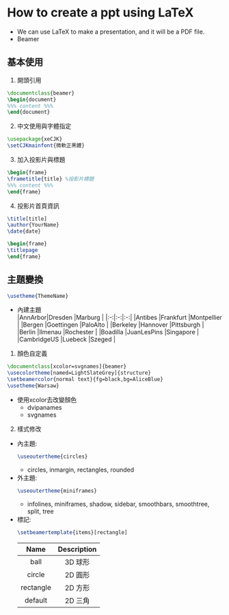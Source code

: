 # How to create a ppt using LaTeX
* We can use LaTeX to make a presentation, and it will be a PDF file.
* Beamer
## 基本使用
1. 開頭引用
```LaTeX
\documentclass{beamer}
\begin{document}
%%% content %%%
\end{document}
```
2. 中文使用與字體指定
```LaTeX
\usepackage{xeCJK}
\setCJKmainfont{微軟正黑體}
```
3. 加入投影片與標題
```LaTeX
\begin{frame}
\frametitle{title} %投影片標題
%%% content %%%
\end{frame}
```
4. 投影片首頁資訊
```LaTeX
\title[title]
\author{YourName}
\date{date}

\begin{frame}
\titlepage
\end{frame}
```
## 主題變換
```LaTeX
\usetheme{ThemeName}
```
* 內建主題  
    |AnnArbor|Dresden |Marburg |
    |:-:|:-:|:-:|
    |Antibes |Frankfurt |Montpellier |
    |Bergen |Goettingen |PaloAlto |
    |Berkeley |Hannover |Pittsburgh |
    |Berlin |Ilmenau |Rochester |
    |Boadilla |JuanLesPins |Singapore |
    |CambridgeUS |Luebeck |Szeged |

1. 顏色自定義
```LaTeX
\documentclass[xcolor=svgnames]{beamer}
\usecolortheme[named=LightSlateGrey]{structure}
\setbeamercolor{normal text}{fg=black,bg=AliceBlue}
\usetheme{Warsaw}
```
* 使用xcolor去改變顏色
    * dvipanames
    * svgnames

2. 樣式修改  
* 內主題:
    ```LaTeX
    \useoutertheme{circles}
    ```
    * circles, inmargin, rectangles, rounded 
* 外主題:
    ```LaTeX
    \useoutertheme{miniframes}
    ```    
    *  infolines, miniframes, shadow, sidebar, smoothbars, smoothtree, split, tree 
* 標記:
    ```LaTeX
    \setbeamertemplate{items}[rectangle]
    ```
    |Name |Description |
    |:-:|:-:|
    |ball |3D 球形|
    |circle |2D 圓形|
    |rectangle |2D 方形|
    |default |2D 三角|
